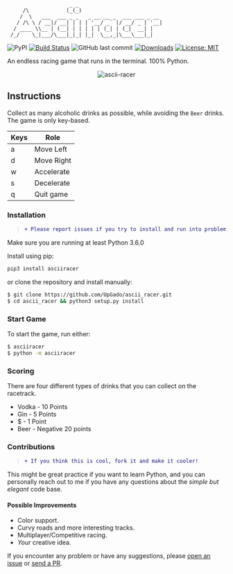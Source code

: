 ```
                    _ _                           
     /\            (_(_)                          
    /  \   ___  ___ _ _   _ __ __ _  ___ ___ _ __ 
   / /\ \ / __|/ __| | | | '__/ _` |/ __/ _ | '__|
  / ____ \\__ | (__| | | | | | (_| | (_|  __| |   
 /_/    \_|___/\___|_|_| |_|  \__,_|\___\___|_|   
```                                              
                                                  



![PyPI](https://img.shields.io/pypi/v/asciiracer?color=success&label=pypi%20package)
[![Build Status](https://travis-ci.com/UpGado/ascii_racer.svg?branch=master)](https://travis-ci.com/UpGado/ascii_racer)
![GitHub last commit](https://img.shields.io/github/last-commit/UpGado/ascii_racer)
[![Downloads](https://pepy.tech/badge/asciiracer)](https://pepy.tech/project/asciiracer)
[![License: MIT](https://img.shields.io/badge/License-MIT-blue.svg)](https://opensource.org/licenses/MIT)

An endless racing game that runs in the terminal. 100% Python.

<p align="center"><img src="https://raw.githubusercontent.com/UpGado/ascii_racer/master/docs/gameplay.gif" alt="ascii-racer"/></p>

## Instructions

Collect as many alcoholic drinks as possible, while avoiding the `Beer` drinks. The game is only key-based.

| Keys | Role        |
|------|-------------|
| a    | Move Left   |
| d    | Move Right  |
| w    | Accelerate  |
| s    |  Decelerate |
| q    |  Quit game  |

### Installation

> ```diff
> + Please report issues if you try to install and run into problems!
> ```

Make sure you are running at least Python 3.6.0

Install using pip:
```bash
pip3 install asciiracer
```
or clone the repository and install manually:

```bash
$ git clone https://github.com/UpGado/ascii_racer.git
$ cd ascii_racer && python3 setup.py install
```

### Start Game
To start the game, run either:
```bash
$ asciiracer
$ python -m asciiracer
```

### Scoring
There are four different types of drinks that you can collect on the racetrack. 
* Vodka - 10 Points
* Gin - 5 Points
* $ - 1 Point
* Beer - Negative 20 points

### Contributions

> ```diff
> + If you think this is cool, fork it and make it cooler!
> ```

This might be great practice if you want to learn Python, and you can personally reach out to me if you have any questions about the *simple but elegant* code base.

#### Possible Improvements

- Color support.
- Curvy roads and more interesting tracks.
- Multiplayer/Competitive racing.
- *Your* creative idea.

If you encounter any problem or have any suggestions, please [open an issue](https://github.com/UpGado/ascii_racer/issues/new) or [send a PR](https://github.com/UpGado/ascii_racer/pulls).
